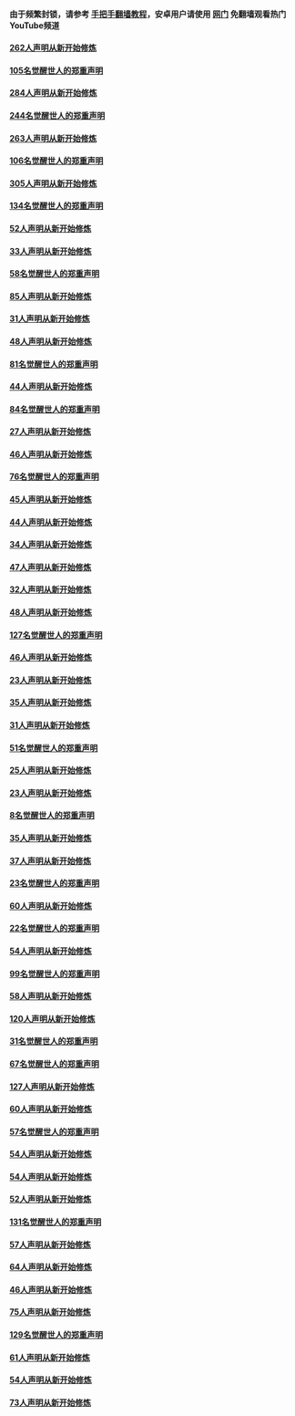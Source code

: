 #### 由于频繁封锁，请参考 [手把手翻墙教程](https://github.com/gfw-breaker/guides/wiki/)，安卓用户请使用 [网门](https://github.com/gfw-breaker/nogfw/blob/master/dl.md?t=04102100) 免翻墙观看热门YouTube频道 

#### [262人声明从新开始修炼](../pages/91/423004.md?t=04102100) 

#### [105名觉醒世人的郑重声明](../pages/91/423003.md?t=04102100) 

#### [284人声明从新开始修炼](../pages/91/422707.md?t=04102100) 

#### [244名觉醒世人的郑重声明](../pages/91/422706.md?t=04102100) 

#### [263人声明从新开始修炼](../pages/91/422553.md?t=04102100) 

#### [106名觉醒世人的郑重声明](../pages/91/422552.md?t=04102100) 

#### [305人声明从新开始修炼](../pages/91/422153.md?t=04102100) 

#### [134名觉醒世人的郑重声明](../pages/91/422152.md?t=04102100) 

#### [52人声明从新开始修炼](../pages/91/421846.md?t=04102100) 

#### [33人声明从新开始修炼](../pages/91/421804.md?t=04102100) 

#### [58名觉醒世人的郑重声明](../pages/91/421845.md?t=04102100) 

#### [85人声明从新开始修炼](../pages/91/421769.md?t=04102100) 

#### [31人声明从新开始修炼](../pages/91/421763.md?t=04102100) 

#### [48人声明从新开始修炼](../pages/91/421605.md?t=04102100) 

#### [81名觉醒世人的郑重声明](../pages/91/421656.md?t=04102100) 

#### [44人声明从新开始修炼](../pages/91/421544.md?t=04102100) 

#### [84名觉醒世人的郑重声明](../pages/91/421543.md?t=04102100) 

#### [27人声明从新开始修炼](../pages/91/421465.md?t=04102100) 

#### [46人声明从新开始修炼](../pages/91/421454.md?t=04102100) 

#### [76名觉醒世人的郑重声明](../pages/91/421453.md?t=04102100) 

#### [45人声明从新开始修炼](../pages/91/421452.md?t=04102100) 

#### [44人声明从新开始修炼](../pages/91/421422.md?t=04102100) 

#### [34人声明从新开始修炼](../pages/91/421322.md?t=04102100) 

#### [47人声明从新开始修炼](../pages/91/421264.md?t=04102100) 

#### [32人声明从新开始修炼](../pages/91/421225.md?t=04102100) 

#### [48人声明从新开始修炼](../pages/91/421202.md?t=04102100) 

#### [127名觉醒世人的郑重声明](../pages/91/421224.md?t=04102100) 

#### [46人声明从新开始修炼](../pages/91/421203.md?t=04102100) 

#### [23人声明从新开始修炼](../pages/91/421138.md?t=04102100) 

#### [35人声明从新开始修炼](../pages/91/421122.md?t=04102100) 

#### [31人声明从新开始修炼](../pages/91/421081.md?t=04102100) 

#### [51名觉醒世人的郑重声明](../pages/91/421080.md?t=04102100) 

#### [25人声明从新开始修炼](../pages/91/421020.md?t=04102100) 

#### [23人声明从新开始修炼](../pages/91/420884.md?t=04102100) 

#### [8名觉醒世人的郑重声明](../pages/91/420883.md?t=04102100) 

#### [35人声明从新开始修炼](../pages/91/420809.md?t=04102100) 

#### [37人声明从新开始修炼](../pages/91/420766.md?t=04102100) 

#### [23名觉醒世人的郑重声明](../pages/91/420765.md?t=04102100) 

#### [60人声明从新开始修炼](../pages/91/420727.md?t=04102100) 

#### [22名觉醒世人的郑重声明](../pages/91/420726.md?t=04102100) 

#### [54人声明从新开始修炼](../pages/91/420529.md?t=04102100) 

#### [99名觉醒世人的郑重声明](../pages/91/420528.md?t=04102100) 

#### [58人声明从新开始修炼](../pages/91/420198.md?t=04102100) 

#### [120人声明从新开始修炼](../pages/91/420141.md?t=04102100) 

#### [31名觉醒世人的郑重声明](../pages/91/420197.md?t=04102100) 

#### [67名觉醒世人的郑重声明](../pages/91/420140.md?t=04102100) 

#### [127人声明从新开始修炼](../pages/91/420082.md?t=04102100) 

#### [60人声明从新开始修炼](../pages/91/420081.md?t=04102100) 

#### [57名觉醒世人的郑重声明](../pages/91/420080.md?t=04102100) 

#### [54人声明从新开始修炼](../pages/91/419533.md?t=04102100) 

#### [54人声明从新开始修炼](../pages/91/419532.md?t=04102100) 

#### [52人声明从新开始修炼](../pages/91/419531.md?t=04102100) 

#### [131名觉醒世人的郑重声明](../pages/91/419530.md?t=04102100) 

#### [57人声明从新开始修炼](../pages/91/419430.md?t=04102100) 

#### [64人声明从新开始修炼](../pages/91/419429.md?t=04102100) 

#### [46人声明从新开始修炼](../pages/91/419428.md?t=04102100) 

#### [75人声明从新开始修炼](../pages/91/419427.md?t=04102100) 

#### [129名觉醒世人的郑重声明](../pages/91/419426.md?t=04102100) 

#### [61人声明从新开始修炼](../pages/91/419198.md?t=04102100) 

#### [54人声明从新开始修炼](../pages/91/419197.md?t=04102100) 

#### [73人声明从新开始修炼](../pages/91/419196.md?t=04102100) 

